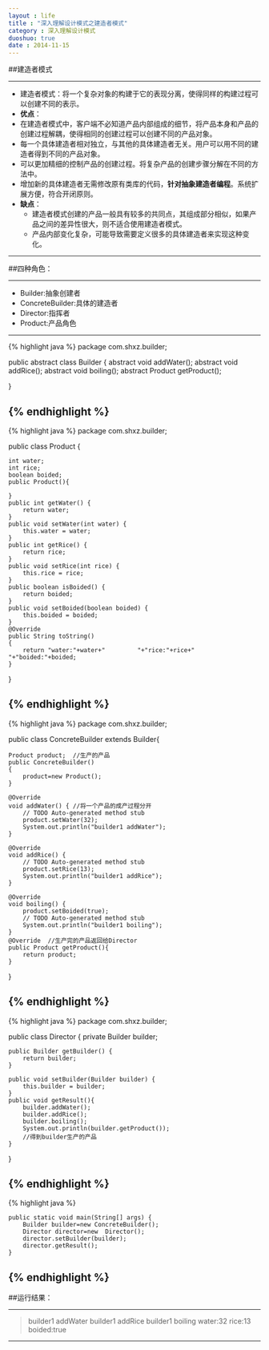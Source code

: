```yaml
---
layout : life
title : "深入理解设计模式之建造者模式"
category : 深入理解设计模式
duoshuo: true
date : 2014-11-15
---
```


##建造者模式

-------------
* 建造者模式：将一个复杂对象的构建于它的表现分离，使得同样的构建过程可以创建不同的表示。
* **优点**：
 * 在建造者模式中，客户端不必知道产品内部组成的细节，将产品本身和产品的创建过程解耦，使得相同的创建过程可以创建不同的产品对象。
 * 每一个具体建造者相对独立，与其他的具体建造者无关。用户可以用不同的建造者得到不同的产品对象。
 * 可以更加精细的控制产品的创建过程。将复杂产品的创建步骤分解在不同的方法中。
 * 增加新的具体建造者无需修改原有类库的代码，**针对抽象建造者编程**。系统扩展方便，符合开闭原则。
* **缺点**：
  * 建造者模式创建的产品一般具有较多的共同点，其组成部分相似，如果产品之间的差异性很大，则不适合使用建造者模式。
  * 产品内部变化复杂，可能导致需要定义很多的具体建造者来实现这种变化。
 
--------------------
 
##四种角色：

--------------
 * Builder:抽象创建者
 * ConcreteBuilder:具体的建造者
 * Director:指挥者
 * Product:产品角色

 --------------
 
{% highlight java %}
package com.shxz.builder;

public abstract class Builder {
	abstract void addWater();
	abstract void addRice();
	abstract void boiling();
	abstract Product getProduct();
	
}

{% endhighlight %}
-----------
{% highlight java %}
package com.shxz.builder;

public class Product {
	
	int water;
	int rice;
	boolean boided;
	public Product(){
		
	}
	public int getWater() {
		return water;
	}
	public void setWater(int water) {
		this.water = water;
	}
	public int getRice() {
		return rice;
	}
	public void setRice(int rice) {
		this.rice = rice;
	}
	public boolean isBoided() {
		return boided;
	}
	public void setBoided(boolean boided) {
		this.boided = boided;
	}
	@Override
	public String toString()
	{
		return "water:"+water+"         "+"rice:"+rice+"         "+"boided:"+boided;
	}
}

{% endhighlight %}
-----------
{% highlight java %}
package com.shxz.builder;

public class ConcreteBuilder extends Builder{

	Product product;  //生产的产品
	public ConcreteBuilder()
	{
		product=new Product();
	}
	
	@Override
	void addWater() { //将一个产品的成产过程分开
		// TODO Auto-generated method stub
		product.setWater(32);
		System.out.println("builder1 addWater");
	}

	@Override
	void addRice() {
		// TODO Auto-generated method stub
		product.setRice(13);
		System.out.println("builder1 addRice");
	}

	@Override
	void boiling() {
		product.setBoided(true);
		// TODO Auto-generated method stub
		System.out.println("builder1 boiling");
	}
	@Override  //生产完的产品返回给Director
	public Product getProduct(){
		return product;
	}
}

{% endhighlight %}
-----------
{% highlight java %}
package com.shxz.builder;

public class Director {
	private Builder builder;

	public Builder getBuilder() {
		return builder;
	}

	public void setBuilder(Builder builder) {
		this.builder = builder;
	}
	public void getResult(){
		builder.addWater();
		builder.addRice();
		builder.boiling();
		System.out.println(builder.getProduct());
		//得到builder生产的产品
	}
	
}

{% endhighlight %}
-----------
{% highlight java %}

	public static void main(String[] args) {
		Builder builder=new ConcreteBuilder();
		Director director=new  Director();
		director.setBuilder(builder);
		director.getResult();
	}
{% endhighlight %}
-----------

##运行结果：

----------------
>builder1 addWater
>builder1 addRice
>builder1 boiling
>water:32         rice:13         boided:true

----------------